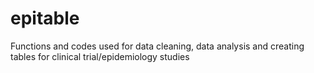 # epitable
Functions and codes used for data cleaning,  data analysis and creating tables for clinical trial/epidemiology studies

